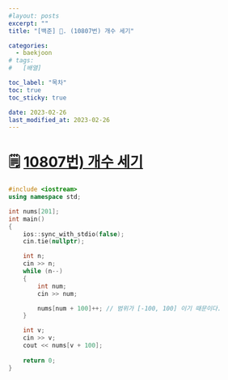```yaml
---
#layout: posts
excerpt: ""
title: "[백준] 📂. (10807번) 개수 세기"

categories:
  - baekjoon
# tags:
#   [배열]

toc_label: "목차"
toc: true
toc_sticky: true

date: 2023-02-26
last_modified_at: 2023-02-26
---
```


# 🗒️ [10807번) 개수 세기](https://www.acmicpc.net/problem/10807)

```cpp
#include <iostream>
using namespace std;

int nums[201];
int main() 
{
	ios::sync_with_stdio(false);
	cin.tie(nullptr);

	int n;
	cin >> n;
	while (n--)
	{
		int num;
		cin >> num;

		nums[num + 100]++; // 범위가 [-100, 100] 이기 때문이다.
	}

	int v;
	cin >> v;
	cout << nums[v + 100];
	
	return 0;
}
```